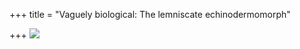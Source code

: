 +++
title = "Vaguely biological: The lemniscate echinodermomorph"

+++
[![](https://lh6.googleusercontent.com/-STy_KlkI5Ss/UiLpUVKqnAI/AAAAAAAACuk/GutsYqKALCU/s640/vaguebio05.jpg)](https://picasaweb.google.com/lh/photo/bqIsPpwFsOtk7T6NFeY5AtMTjNZETYmyPJy0liipFm0?feat=embedwebsite)
